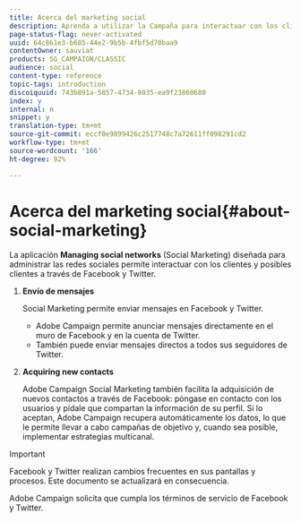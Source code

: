 ```yaml
---
title: Acerca del marketing social
description: Aprenda a utilizar la Campaña para interactuar con los clientes a través de Facebook y Twitter.
page-status-flag: never-activated
uuid: 64c861e3-b685-44e2-9b5b-4fbf5d70baa9
contentOwner: sauviat
products: SG_CAMPAIGN/CLASSIC
audience: social
content-type: reference
topic-tags: introduction
discoiquuid: 743b891a-5857-4734-8035-ea9f23860680
index: y
internal: n
snippet: y
translation-type: tm+mt
source-git-commit: eccf0e9899426c2517748c7a72611ff098291cd2
workflow-type: tm+mt
source-wordcount: '166'
ht-degree: 92%

---
```



# Acerca del marketing social{#about-social-marketing}

La aplicación **Managing social networks** (Social Marketing) diseñada para administrar las redes sociales permite interactuar con los clientes y posibles clientes a través de Facebook y Twitter.

1. **Envío de mensajes**

   Social Marketing permite enviar mensajes en Facebook y Twitter.

   * Adobe Campaign permite anunciar mensajes directamente en el muro de Facebook y en la cuenta de Twitter.
   * También puede enviar mensajes directos a todos sus seguidores de Twitter.

1. **Acquiring new contacts**

   Adobe Campaign Social Marketing también facilita la adquisición de nuevos contactos a través de Facebook: póngase en contacto con los usuarios y pídale que compartan la información de su perfil. Si lo aceptan, Adobe Campaign recupera automáticamente los datos, lo que le permite llevar a cabo campañas de objetivo y, cuando sea posible, implementar estrategias multicanal.

>[!IMPORTANT]
>
>Facebook y Twitter realizan cambios frecuentes en sus pantallas y procesos. Este documento se actualizará en consecuencia.
>
>Adobe Campaign solicita que cumpla los términos de servicio de Facebook y Twitter.
